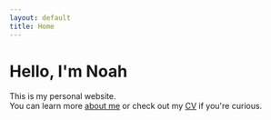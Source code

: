 ```yaml
---
layout: default
title: Home
---
```


# Hello, I'm Noah

This is my personal website.  
You can learn more [about me](about.html) or check out my [CV](cv.pdf) if you're curious.
